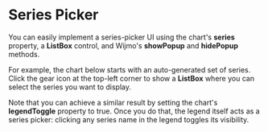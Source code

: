 Series Picker
===================

You can easily implement a series-picker UI using the chart's **series** property, a **ListBox** control, and Wijmo's **showPopup** and **hidePopup** methods.

For example, the chart below starts with an auto-generated set of series. Click the gear icon at the top-left corner to show a **ListBox** where you can select the series you want to display.

Note that you can achieve a similar result by setting the chart's **legendToggle** property to true. Once you do that, the legend itself acts as a series picker: clicking any series name in the legend toggles its visibility.